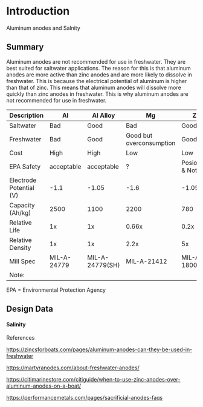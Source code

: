 # Introduction

Aluminum anodes and Salnity

## Summary

Aluminum anodes are not recommended for use in freshwater. They are best suited for saltwater applications. The reason for this is that aluminum anodes are more active than zinc anodes and are more likely to dissolve in freshwater. This is because the electrical potential of aluminum is higher than that of zinc. This means that aluminum anodes will dissolve more quickly than zinc anodes in freshwater. This is why aluminum anodes are not recommended for use in freshwater.

| Description | Al | Al Alloy | Mg | Zn |
|-------------|----|----------|----|----|
| Saltwater | Bad | Good | Bad | Good |
| Freshwater | Bad | Good | Good but overconsumption | Good |
| Cost | High | High | Low | Low |
| EPA Safety | acceptable | acceptable | ? | Posionous & Not safe |
| Electrode Potential  (V) | -1.1 | -1.05 | -1.6 | -1.05 |
| Capacity (Ah/kg) | 2500 | 1100 | 2200 | 780 |
| Relative Life | 1x | 1x | 0.66x | 0.2x |
| Relative Density | 1x | 1x | 2.2x | 5x |
| Mill Spec | MIL-A-24779 | MIL-A-24779(SH) | MIL-A-21412 | MIL-A-18001K |
| Note:
EPA = Environmental Protection Agency

## Design Data

#### Salinity

References

<https://zincsforboats.com/pages/aluminum-anodes-can-they-be-used-in-freshwater>

<https://martyranodes.com/about-freshwater-anodes/>

<https://citimarinestore.com/citiguide/when-to-use-zinc-anodes-over-aluminum-anodes-on-a-boat/>

<https://performancemetals.com/pages/sacrificial-anodes-faqs>

